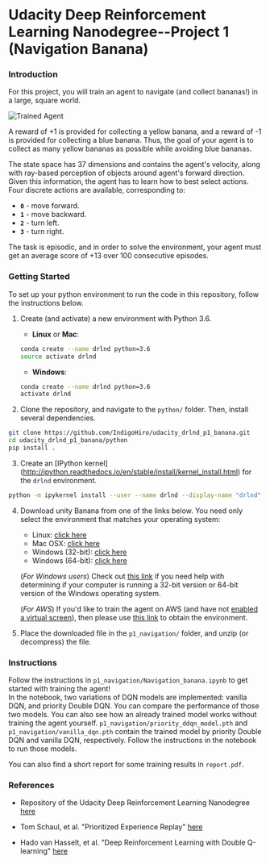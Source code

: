 [//]: # (Image References)

[image1]: https://user-images.githubusercontent.com/10624937/42135619-d90f2f28-7d12-11e8-8823-82b970a54d7e.gif "Trained Agent"

# Udacity Deep Reinforcement Learning Nanodegree--Project 1 (Navigation Banana)

### Introduction

For this project, you will train an agent to navigate (and collect bananas!) in a large, square world.  

![Trained Agent][image1]

A reward of +1 is provided for collecting a yellow banana, and a reward of -1 is provided for collecting a blue banana.  Thus, the goal of your agent is to collect as many yellow bananas as possible while avoiding blue bananas.  

The state space has 37 dimensions and contains the agent's velocity, along with ray-based perception of objects around agent's forward direction.  Given this information, the agent has to learn how to best select actions.  Four discrete actions are available, corresponding to:
- **`0`** - move forward.
- **`1`** - move backward.
- **`2`** - turn left.
- **`3`** - turn right.

The task is episodic, and in order to solve the environment, your agent must get an average score of +13 over 100 consecutive episodes.

### Getting Started
To set up your python environment to run the code in this repository, follow the instructions below.

1. Create (and activate) a new environment with Python 3.6.

	- __Linux__ or __Mac__: 
	```bash
	conda create --name drlnd python=3.6
	source activate drlnd
	```
	- __Windows__: 
	```bash
	conda create --name drlnd python=3.6 
	activate drlnd


2. Clone the repository, and navigate to the `python/` folder.  Then, install several dependencies.

```bash
git clone https://github.com/IndigoHiro/udacity_drlnd_p1_banana.git
cd udacity_drlnd_p1_banana/python
pip install .
```

3. Create an [IPython kernel]
(http://ipython.readthedocs.io/en/stable/install/kernel_install.html) for the `drlnd` environment.  
```bash
python -m ipykernel install --user --name drlnd --display-name "drlnd"
```

4. Download unity Banana from one of the links below.  You need only select the environment that matches your operating system:

    - Linux: [click here](https://s3-us-west-1.amazonaws.com/udacity-drlnd/P1/Banana/Banana_Linux.zip)
    - Mac OSX: [click here](https://s3-us-west-1.amazonaws.com/udacity-drlnd/P1/Banana/Banana.app.zip)
    - Windows (32-bit): [click here](https://s3-us-west-1.amazonaws.com/udacity-drlnd/P1/Banana/Banana_Windows_x86.zip)
    - Windows (64-bit): [click here](https://s3-us-west-1.amazonaws.com/udacity-drlnd/P1/Banana/Banana_Windows_x86_64.zip)
    
    (_For Windows users_) Check out [this link](https://support.microsoft.com/en-us/help/827218/how-to-determine-whether-a-computer-is-running-a-32-bit-version-or-64) if you need help with determining if your computer is running a 32-bit version or 64-bit version of the Windows operating system.

    (_For AWS_) If you'd like to train the agent on AWS (and have not [enabled a virtual screen](https://github.com/Unity-Technologies/ml-agents/blob/master/docs/Training-on-Amazon-Web-Service.md)), then please use [this link](https://s3-us-west-1.amazonaws.com/udacity-drlnd/P1/Banana/Banana_Linux_NoVis.zip) to obtain the environment.


5. Place the downloaded file in the `p1_navigation/` folder, and unzip (or decompress) the file. 

### Instructions

Follow the instructions in `p1_navigation/Navigation_banana.ipynb` to get started with training the agent!  
In the notebook, two variations of DQN models are implemented: vanilla DQN, and priority Double DQN.
You can compare the performance of those two models. 
You can also see how an already trained model works without training the agent yourself.
`p1_navigation/priority_ddqn_model.pth` and `p1_navigation/vanilla_dqn.pth`
contain the trained model by priority Double DQN and vanilla DQN, respectively.
Follow the instructions in the notebook to run those models.

You can also find a short report for some training results in `report.pdf`.


### References

- Repository of the Udacity Deep Reinforcement Learning Nanodegree [here](https://github.com/udacity/deep-reinforcement-learning)

- Tom Schaul, et al. "Prioritized Experience Replay" [here](https://arxiv.org/abs/1511.05952)

- Hado van Hasselt, et al. "Deep Reinforcement Learning with Double Q-learning" [here](https://arxiv.org/abs/1509.06461)